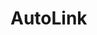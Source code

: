 # AutoLink

<div id="route-link">
  <AutoLink v-for="item in routeLinksConfig" :config="item" />
</div>

<div id="anchor-link">
  <AutoLink v-for="item in anchorLinksConfig" :config="item" />
</div>

<div id="config">
  <AutoLink :config="{ text: 'text', link: '/', ariaLabel: 'label' }" />
</div>

<script setup lang="ts">
import { AutoLink } from 'vuepress/client'

const routeLinks = [
  '/',
  '/README.md',
  '/index.html',
  '/non-existent',
  '/non-existent.md',
  '/non-existent.html',
  '/routes/non-ascii-paths/中文目录名/中文文件名',
  '/routes/non-ascii-paths/中文目录名/中文文件名.md',
  '/routes/non-ascii-paths/中文目录名/中文文件名.html',
  '/README.md#hash',
  '/README.md?query',
  '/README.md?query#hash',
  '/#hash',
  '/?query',
  '/?query#hash',
  '#hash',
  '?query',
  '?query#hash',
  'route-link',
  'route-link.md',
  'route-link.html',
  'not-existent',
  'not-existent.md',
  'not-existent.html',
  '../',
  '../README.md',
  '../404.md',
  '../404.html',
]

const routeLinksConfig = routeLinks.map((link) => ({ link, text: 'text' }))

const anchorLinks = [
  '//example.com',
  'http://example.com',
  'https://example.com',
  'mailto:example@example.com',
  'tel:+1234567890',
]

const anchorLinksConfig = anchorLinks.map((link) => ({ link, text: 'text' }))
</script>
